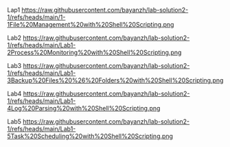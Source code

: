 Lap1 
https://raw.githubusercontent.com/bayanzh/lab-solution2-1/refs/heads/main/1-1File%20Management%20with%20Shell%20Scripting.png

Lab2 
https://raw.githubusercontent.com/bayanzh/lab-solution2-1/refs/heads/main/Lab1-2Process%20Monitoring%20with%20Shell%20Scripting.png

Lab3 
https://raw.githubusercontent.com/bayanzh/lab-solution2-1/refs/heads/main/Lab1-3Backup%20Files%20%26%20Folders%20with%20Shell%20Scripting.png

Lab4
https://raw.githubusercontent.com/bayanzh/lab-solution2-1/refs/heads/main/Lab1-4Log%20Parsing%20with%20Shell%20Scripting.png

Lab5
https://raw.githubusercontent.com/bayanzh/lab-solution2-1/refs/heads/main/Lab1-5Task%20Scheduling%20with%20Shell%20Scripting.png
